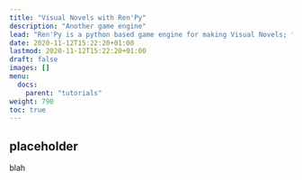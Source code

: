 ```yaml
---
title: "Visual Novels with Ren'Py"
description: "Another game engine"
lead: "Ren'Py is a python based game engine for making Visual Novels; for when the experience you want to craft is more literary, perhaps. Also, an excellent platform for integrating imagery and art with your storytelling."
date: 2020-11-12T15:22:20+01:00
lastmod: 2020-11-12T15:22:20+01:00
draft: false
images: []
menu:
  docs:
    parent: "tutorials"
weight: 790
toc: true
---
```


## placeholder

blah

